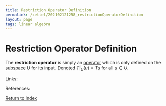 ```yaml
---
title: Restriction Operator Definition
permalink: /zettel/202102121258_restrictionOperatorDefinition
layout: page
tags: linear algebra
---
```

# Restriction Operator Definition

The **restriction operator** is simply an [operator](202102082104_operatorDefinition) which is only defined on 
the [subspace](202102061429_subspaceDefinition) $U$ for its input. Denoted $T|_U (u) = Tu$ for 
all $u \in U$.

Links: 

References: 

[Return to Index](index)